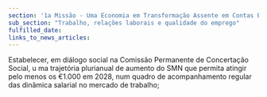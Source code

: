 ```yaml
---
section: '1a Missão - Uma Economia em Transformação Assente em Contas Equilibradas'
sub_section: "Trabalho, relações laborais e qualidade do emprego"
fulfilled_date:
links_to_news_articles:
---
```


Estabelecer, em diálogo social na Comissão Permanente de Concertação Social, u ma trajetória plurianual de aumento do SMN que permita atingir pelo menos os €1.000 em 2028, num quadro de acompanhamento regular das dinâmica salarial no mercado de trabalho;